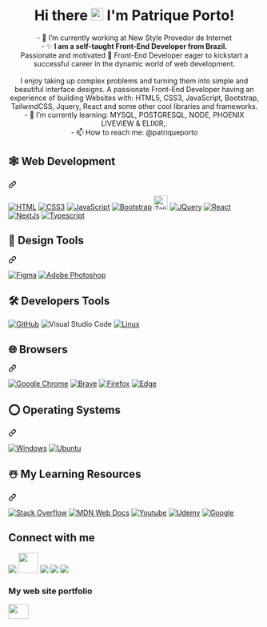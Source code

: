 
<!--<img align="right" alt="Coding" width="350" height="280" src="https://res.cloudinary.com/practicaldev/image/fetch/s--_AGrXPbv--/c_limit%2Cf_auto%2Cfl_progressive%2Cq_66%2Cw_880/https://res.cloudinary.com/practicaldev/image/fetch/s--sNXjzc6P--/c_limit%252Cf_auto%252Cfl_progressive%252Cq_66%252Cw_880/https://media1.tenor.com/images/0c34272909ee2a4db5606a014082312b/tenor.gif%253Fitemid%253D15828752"> -->



<h1 align="center" class="heading-element" dir="auto">Hi there <img alt="Coding" width="25" height="25" src="https://raw.githubusercontent.com/MartinHeinz/MartinHeinz/master/wave.gif"> I'm Patrique Porto!</h1> 


<div dir="auto">
  <p align="center">
     - 🔭 I’m currently working at New Style Provedor de Internet  </br>
- ✨ <b>I am a self-taught Front-End Developer from Brazil.</b> 
  </br>
Passionate and motivated 🚀 Front-End Developer eager to kickstart a successful career in the dynamic world of web development.  </br> </br>
I enjoy taking up complex problems and turning them into simple and beautiful interface designs. A passionate Front-End Developer having an experience of building Websites with: HTML5, CSS3, JavaScript, Bootstrap, TailwindCSS, Jquery, React and some other cool libraries and frameworks. 
  </br>
- 🌱 I’m currently learning: MYSQL, POSTGRESQL, NODE, PHOENIX LIVEVIEW & ELIXIR,. </br>
- 📫 How to reach me: @patriqueporto
  </p>
</div>

<div class="markdown-heading" dir="auto"><h2 class="heading-element" dir="auto">🕸️ Web Development</h2><a id="user-content-️-web-development" class="anchor" aria-label="Permalink: 🕸️ Web Development" href="#️-web-development"><svg class="octicon octicon-link" viewBox="0 0 16 16" version="1.1" width="16" height="16" aria-hidden="true"><path d="m7.775 3.275 1.25-1.25a3.5 3.5 0 1 1 4.95 4.95l-2.5 2.5a3.5 3.5 0 0 1-4.95 0 .751.751 0 0 1 .018-1.042.751.751 0 0 1 1.042-.018 1.998 1.998 0 0 0 2.83 0l2.5-2.5a2.002 2.002 0 0 0-2.83-2.83l-1.25 1.25a.751.751 0 0 1-1.042-.018.751.751 0 0 1-.018-1.042Zm-4.69 9.64a1.998 1.998 0 0 0 2.83 0l1.25-1.25a.751.751 0 0 1 1.042.018.751.751 0 0 1 .018 1.042l-1.25 1.25a3.5 3.5 0 1 1-4.95-4.95l2.5-2.5a3.5 3.5 0 0 1 4.95 0 .751.751 0 0 1-.018 1.042.751.751 0 0 1-1.042.018 1.998 1.998 0 0 0-2.83 0l-2.5 2.5a1.998 1.998 0 0 0 0 2.83Z"></path></svg></a>

<p dir="auto"><a href="https://github.com/patriqueporto?tab=repositories"><img src="https://camo.githubusercontent.com/10c7a8fa2cf317cc7c4af6f13efac086a9f0ea010f0dfc746c94e5cde310b339/68747470733a2f2f696d672e736869656c64732e696f2f62616467652f48544d4c352d4533344632363f7374796c653d666f722d7468652d6261646765266c6f676f3d68746d6c35266c6f676f436f6c6f723d7768697465" alt="HTML" title="HTML" data-canonical-src="https://img.shields.io/badge/HTML5-E34F26?style=for-the-badge&amp;logo=html5&amp;logoColor=white" style="max-width: 100%;"></a>
<a href="https://github.com/patriqueporto?tab=repositories"><img src="https://camo.githubusercontent.com/001d4637c08910acf414f12a1682879a1f99867f6f9a3550f0541e7d03dd34a2/68747470733a2f2f696d672e736869656c64732e696f2f62616467652f435353332d3135373242363f7374796c653d666f722d7468652d6261646765266c6f676f3d63737333266c6f676f436f6c6f723d7768697465" alt="CSS3" title="CSS" data-canonical-src="https://img.shields.io/badge/CSS3-1572B6?style=for-the-badge&amp;logo=css3&amp;logoColor=white" style="max-width: 100%;"></a>
<a href="https://github.com/patriqueporto?tab=repositories"><img src="https://camo.githubusercontent.com/b50d4b5449ac9bed0fc02238425fd56db93011d5019563595023ff0bb1a02162/68747470733a2f2f696d672e736869656c64732e696f2f62616467652f4a6176615363726970742d4637444631453f7374796c653d666f722d7468652d6261646765266c6f676f3d6a617661736372697074266c6f676f436f6c6f723d626c61636b" alt="JavaScript" title="JavaScript" data-canonical-src="https://img.shields.io/badge/JavaScript-F7DF1E?style=for-the-badge&amp;logo=javascript&amp;logoColor=black" style="max-width: 100%;"></a>
  <a href="https://github.com/patriqueporto?tab=repositories"><img src="https://camo.githubusercontent.com/4520a7028dfc78ec3ba2e270799b3727038981fe3e0a9bf7d701b1ad70bceef7/68747470733a2f2f696d672e736869656c64732e696f2f62616467652f426f6f7473747261702d3536334437433f7374796c653d666f722d7468652d6261646765266c6f676f3d626f6f747374726170266c6f676f436f6c6f723d7768697465" alt="Bootstrap" title="Bootstrap" data-canonical-src="https://img.shields.io/badge/Bootstrap-563D7C?style=for-the-badge&amp;logo=bootstrap&amp;logoColor=white" style="max-width: 100%;"></a>
 <a href="https://github.com/patriqueporto?tab=repositories"><img src="https://img.shields.io/badge/Tailwind%20CSS-%2338B2AC.svg?logo=tailwind-css&logoColor=white" alt="Tailwind" title="Tailwind" data-canonical-src="https://img.shields.io/badge/Tailwind%20CSS-%2338B2AC.svg?logo=tailwind-css&logoColor=white" style="max-width: 100%; height: 28px"></a>  
<a href="https://github.com/patriqueporto?tab=repositories"><img src="https://camo.githubusercontent.com/f661807b4046d822de960b43ec69a1dcf63c918c18676797c8bcac8abe87ae0b/68747470733a2f2f696d672e736869656c64732e696f2f62616467652f6a51756572792d3037363941443f7374796c653d666f722d7468652d6261646765266c6f676f3d6a7175657279266c6f676f436f6c6f723d7768697465" alt="JQuery" title="JQuery" data-canonical-src="https://img.shields.io/badge/jQuery-0769AD?style=for-the-badge&amp;logo=jquery&amp;logoColor=white" style="max-width: 100%;"></a>
<a href="https://github.com/patriqueporto?tab=repositories"><img src="https://camo.githubusercontent.com/3467eb8e0dc6bdaa8fa6e979185d371ab39c105ec7bd6a01048806b74378d24c/68747470733a2f2f696d672e736869656c64732e696f2f62616467652f52656163742d3230323332413f7374796c653d666f722d7468652d6261646765266c6f676f3d7265616374266c6f676f436f6c6f723d363144414642" alt="React" title="React" data-canonical-src="https://img.shields.io/badge/React-20232A?style=for-the-badge&amp;logo=react&amp;logoColor=61DAFB" style="max-width: 100%;"></a>
  <a href="https://github.com/patriqueporto?tab=repositories"><img src="https://img.shields.io/badge/Next.js-000000?style=for-the-badge&logo=next.js&logoColor=white" alt="NextJs" title="NextJs" data-canonical-src="https://img.shields.io/badge/Next.js-000000?style=for-the-badge&logo=next.js&logoColor=white?style=for-the-badge&amp;logo=react&amp;logoColor=61DAFB" style="max-width: 100%;"></a>
  <a href="https://github.com/patriqueporto?tab=repositories"><img src="https://camo.githubusercontent.com/8e77945348567678f7ac7879dfb294400492ed429d16392c98db21a7c00934d2/68747470733a2f2f696d672e736869656c64732e696f2f62616467652f547970655363726970742d3030374143433f7374796c653d666f722d7468652d6261646765266c6f676f3d74797065736372697074266c6f676f436f6c6f723d7768697465" alt="Typescript" title="Typescript" data-canonical-src="https://img.shields.io/badge/TypeScript-007ACC?style=for-the-badge&amp;logo=typescript&amp;logoColor=white" style="max-width: 100%;"></a>

</p>

</div>

<div class="markdown-heading" dir="auto"><h2 class="heading-element" dir="auto">🍧 Design Tools</h2><a id="user-content--design-tools" class="anchor" aria-label="Permalink: 🍧 Design Tools" href="#-design-tools"><svg class="octicon octicon-link" viewBox="0 0 16 16" version="1.1" width="16" height="16" aria-hidden="true"><path d="m7.775 3.275 1.25-1.25a3.5 3.5 0 1 1 4.95 4.95l-2.5 2.5a3.5 3.5 0 0 1-4.95 0 .751.751 0 0 1 .018-1.042.751.751 0 0 1 1.042-.018 1.998 1.998 0 0 0 2.83 0l2.5-2.5a2.002 2.002 0 0 0-2.83-2.83l-1.25 1.25a.751.751 0 0 1-1.042-.018.751.751 0 0 1-.018-1.042Zm-4.69 9.64a1.998 1.998 0 0 0 2.83 0l1.25-1.25a.751.751 0 0 1 1.042.018.751.751 0 0 1 .018 1.042l-1.25 1.25a3.5 3.5 0 1 1-4.95-4.95l2.5-2.5a3.5 3.5 0 0 1 4.95 0 .751.751 0 0 1-.018 1.042.751.751 0 0 1-1.042.018 1.998 1.998 0 0 0-2.83 0l-2.5 2.5a1.998 1.998 0 0 0 0 2.83Z"></path></svg></a>

<p dir="auto"><a href="https://github.com/patriqueporto?tab=repositories"><img src="https://camo.githubusercontent.com/2eb175ce2c732f25324f81abddacc5e8ae1bae8394db207ae30bb1d2c206afca/68747470733a2f2f696d672e736869656c64732e696f2f62616467652f6669676d612d2532334632344531452e7376673f7374796c653d666f722d7468652d6261646765266c6f676f3d6669676d61266c6f676f436f6c6f723d7768697465" alt="Figma" title="Figma" data-canonical-src="https://img.shields.io/badge/figma-%23F24E1E.svg?style=for-the-badge&amp;logo=figma&amp;logoColor=white" style="max-width: 100%;"></a>
<a href="https://github.com/patriqueporto?tab=repositories"><img src="https://camo.githubusercontent.com/d485fd81b8f92623acf84211a742cce2a361a3d7032c3399bb09167a1f9f23be/68747470733a2f2f696d672e736869656c64732e696f2f62616467652f61646f626525323070686f746f73686f702d2532333331413846462e7376673f7374796c653d666f722d7468652d6261646765266c6f676f3d61646f626525323070686f746f73686f70266c6f676f436f6c6f723d7768697465" alt="Adobe Photoshop" data-canonical-src="https://img.shields.io/badge/adobe%20photoshop-%2331A8FF.svg?style=for-the-badge&amp;logo=adobe%20photoshop&amp;logoColor=white" style="max-width: 100%;"></a></p>

</div>

<h2 class="heading-element" dir="auto">🛠️ Developers Tools</h2>
<p dir="auto"><a href="https://github.com/patriqueporto?tab=repositories"><img src="https://camo.githubusercontent.com/7e282220b8ec0dd29cf99be1c0f5e82d74a42bc84ed834ee6afd86b4bad3bfee/68747470733a2f2f696d672e736869656c64732e696f2f62616467652f6769746875622d2532333132313031312e7376673f7374796c653d666f722d7468652d6261646765266c6f676f3d676974687562266c6f676f436f6c6f723d7768697465" alt="GitHub" title="GitHub" data-canonical-src="https://img.shields.io/badge/github-%23121011.svg?style=for-the-badge&amp;logo=github&amp;logoColor=white" style="max-width: 100%;"></a>
<img src="https://camo.githubusercontent.com/a51e51b2f53e6540a4e91687c75290bb4f330a720dc4b68ef60af631a01667fe/68747470733a2f2f696d672e736869656c64732e696f2f62616467652f5653253230436f64652d3030373864372e7376673f7374796c653d666f722d7468652d6261646765266c6f676f3d76697375616c2d73747564696f2d636f6465266c6f676f436f6c6f723d7768697465" alt="Visual Studio Code" title="Visual Studio Code" data-canonical-src="https://img.shields.io/badge/VS%20Code-0078d7.svg?style=for-the-badge&amp;logo=visual-studio-code&amp;logoColor=white" style="max-width: 100%;">
<a href="https://github.com/patriqueporto?tab=repositories"><img src="https://camo.githubusercontent.com/b9326effec4bc941d648d79b2e24ed7c708122671d2540c3277596dc52d640f2/68747470733a2f2f696d672e736869656c64732e696f2f62616467652f4c696e75782d4643433632343f7374796c653d666f722d7468652d6261646765266c6f676f3d6c696e7578266c6f676f436f6c6f723d626c61636b" alt="Linux" title="Linux" data-canonical-src="https://img.shields.io/badge/Linux-FCC624?style=for-the-badge&amp;logo=linux&amp;logoColor=black" style="max-width: 100%;"></a></p>

<div class="markdown-heading" dir="auto"><h2 class="heading-element" dir="auto">🌐 Browsers</h2><a id="user-content--browsers" class="anchor" aria-label="Permalink: 🌐 Browsers" href="#-browsers"><svg class="octicon octicon-link" viewBox="0 0 16 16" version="1.1" width="16" height="16" aria-hidden="true"><path d="m7.775 3.275 1.25-1.25a3.5 3.5 0 1 1 4.95 4.95l-2.5 2.5a3.5 3.5 0 0 1-4.95 0 .751.751 0 0 1 .018-1.042.751.751 0 0 1 1.042-.018 1.998 1.998 0 0 0 2.83 0l2.5-2.5a2.002 2.002 0 0 0-2.83-2.83l-1.25 1.25a.751.751 0 0 1-1.042-.018.751.751 0 0 1-.018-1.042Zm-4.69 9.64a1.998 1.998 0 0 0 2.83 0l1.25-1.25a.751.751 0 0 1 1.042.018.751.751 0 0 1 .018 1.042l-1.25 1.25a3.5 3.5 0 1 1-4.95-4.95l2.5-2.5a3.5 3.5 0 0 1 4.95 0 .751.751 0 0 1-.018 1.042.751.751 0 0 1-1.042.018 1.998 1.998 0 0 0-2.83 0l-2.5 2.5a1.998 1.998 0 0 0 0 2.83Z"></path></svg></a>

<p dir="auto"><a href="https://github.com/patriqueporto?tab=repositories"><img src="https://camo.githubusercontent.com/02a41319e8f35c8597b976d3ad552d804fbc316f54bb4d6b7ee563ead63f2b33/68747470733a2f2f696d672e736869656c64732e696f2f62616467652f476f6f676c652532304368726f6d652d3331376365653f7374796c653d666f722d7468652d6261646765266c6f676f3d476f6f676c654368726f6d65266c6f676f436f6c6f723d7768697465" alt="Google Chrome" data-canonical-src="https://img.shields.io/badge/Google%20Chrome-317cee?style=for-the-badge&amp;logo=GoogleChrome&amp;logoColor=white" style="max-width: 100%;"></a>
<a href="https://github.com/patriqueporto?tab=repositories"><img src="https://camo.githubusercontent.com/65b884b0698bc545ea0a360e52a0d35e728121677bb3795f78ea4088ba3427db/68747470733a2f2f696d672e736869656c64732e696f2f62616467652f42726176652d4642353432423f7374796c653d666f722d7468652d6261646765266c6f676f3d4272617665266c6f676f436f6c6f723d7768697465" alt="Brave" title="Brave" data-canonical-src="https://img.shields.io/badge/Brave-FB542B?style=for-the-badge&amp;logo=Brave&amp;logoColor=white" style="max-width: 100%;"></a>
<a target="_blank" rel="noopener noreferrer nofollow" href="https://camo.githubusercontent.com/febf245cf51e7612c8a7a84a0499357cb292b115e35ec9f9d80080d88969c416/68747470733a2f2f696d672e736869656c64732e696f2f62616467652f46697265666f782d4646373133393f7374796c653d666f722d7468652d6261646765266c6f676f3d46697265666f782d42726f77736572266c6f676f436f6c6f723d7768697465"><img src="https://camo.githubusercontent.com/febf245cf51e7612c8a7a84a0499357cb292b115e35ec9f9d80080d88969c416/68747470733a2f2f696d672e736869656c64732e696f2f62616467652f46697265666f782d4646373133393f7374796c653d666f722d7468652d6261646765266c6f676f3d46697265666f782d42726f77736572266c6f676f436f6c6f723d7768697465" alt="Firefox" data-canonical-src="https://img.shields.io/badge/Firefox-FF7139?style=for-the-badge&amp;logo=Firefox-Browser&amp;logoColor=white" style="max-width: 100%;"></a>
<a target="_blank" rel="noopener noreferrer nofollow" href="https://camo.githubusercontent.com/642ea05b92d42e05d892de67a62d77fdeafc268f094241b1382345749afc441a/68747470733a2f2f696d672e736869656c64732e696f2f62616467652f456467652d3030373844373f7374796c653d666f722d7468652d6261646765266c6f676f3d4d6963726f736f66742d65646765266c6f676f436f6c6f723d7768697465"><img src="https://camo.githubusercontent.com/642ea05b92d42e05d892de67a62d77fdeafc268f094241b1382345749afc441a/68747470733a2f2f696d672e736869656c64732e696f2f62616467652f456467652d3030373844373f7374796c653d666f722d7468652d6261646765266c6f676f3d4d6963726f736f66742d65646765266c6f676f436f6c6f723d7768697465" alt="Edge" data-canonical-src="https://img.shields.io/badge/Edge-0078D7?style=for-the-badge&amp;logo=Microsoft-edge&amp;logoColor=white" style="max-width: 100%;"></a></p>

</div>

<div class="markdown-heading" dir="auto"><h2 class="heading-element" dir="auto">⭕ Operating Systems</h2><a id="user-content--operating-systems" class="anchor" aria-label="Permalink: ⭕ Operating Systems" href="#-operating-systems"><svg class="octicon octicon-link" viewBox="0 0 16 16" version="1.1" width="16" height="16" aria-hidden="true"><path d="m7.775 3.275 1.25-1.25a3.5 3.5 0 1 1 4.95 4.95l-2.5 2.5a3.5 3.5 0 0 1-4.95 0 .751.751 0 0 1 .018-1.042.751.751 0 0 1 1.042-.018 1.998 1.998 0 0 0 2.83 0l2.5-2.5a2.002 2.002 0 0 0-2.83-2.83l-1.25 1.25a.751.751 0 0 1-1.042-.018.751.751 0 0 1-.018-1.042Zm-4.69 9.64a1.998 1.998 0 0 0 2.83 0l1.25-1.25a.751.751 0 0 1 1.042.018.751.751 0 0 1 .018 1.042l-1.25 1.25a3.5 3.5 0 1 1-4.95-4.95l2.5-2.5a3.5 3.5 0 0 1 4.95 0 .751.751 0 0 1-.018 1.042.751.751 0 0 1-1.042.018 1.998 1.998 0 0 0-2.83 0l-2.5 2.5a1.998 1.998 0 0 0 0 2.83Z"></path></svg></a>

<p dir="auto"><a target="_blank" rel="noopener noreferrer nofollow" href="https://camo.githubusercontent.com/1cc3ed014dbb3cc907789013096c44d0bc78875ee219d9455f619ff18059ac4a/68747470733a2f2f696d672e736869656c64732e696f2f62616467652f57696e646f77732d3030373844363f7374796c653d666f722d7468652d6261646765266c6f676f3d77696e646f7773266c6f676f436f6c6f723d7768697465"><img src="https://camo.githubusercontent.com/1cc3ed014dbb3cc907789013096c44d0bc78875ee219d9455f619ff18059ac4a/68747470733a2f2f696d672e736869656c64732e696f2f62616467652f57696e646f77732d3030373844363f7374796c653d666f722d7468652d6261646765266c6f676f3d77696e646f7773266c6f676f436f6c6f723d7768697465" alt="Windows" data-canonical-src="https://img.shields.io/badge/Windows-0078D6?style=for-the-badge&amp;logo=windows&amp;logoColor=white" style="max-width: 100%;"></a>
<a target="_blank" rel="noopener noreferrer nofollow" href="https://camo.githubusercontent.com/dd44c065577f813a8d6c976fef88976f812eed4bfcfa20fa6b23ebb899a09531/68747470733a2f2f696d672e736869656c64732e696f2f62616467652f5562756e74752d4539353432303f7374796c653d666f722d7468652d6261646765266c6f676f3d7562756e7475266c6f676f436f6c6f723d7768697465"><img src="https://camo.githubusercontent.com/dd44c065577f813a8d6c976fef88976f812eed4bfcfa20fa6b23ebb899a09531/68747470733a2f2f696d672e736869656c64732e696f2f62616467652f5562756e74752d4539353432303f7374796c653d666f722d7468652d6261646765266c6f676f3d7562756e7475266c6f676f436f6c6f723d7768697465" alt="Ubuntu" data-canonical-src="https://img.shields.io/badge/Ubuntu-E95420?style=for-the-badge&amp;logo=ubuntu&amp;logoColor=white" style="max-width: 100%;"></a></p>

</div>

<div class="markdown-heading" dir="auto"><h2 class="heading-element" dir="auto">☃️ My Learning Resources</h2><a id="user-content-️-my-learning-resources" class="anchor" aria-label="Permalink: ☃️ My Learning Resources" href="#️-my-learning-resources"><svg class="octicon octicon-link" viewBox="0 0 16 16" version="1.1" width="16" height="16" aria-hidden="true"><path d="m7.775 3.275 1.25-1.25a3.5 3.5 0 1 1 4.95 4.95l-2.5 2.5a3.5 3.5 0 0 1-4.95 0 .751.751 0 0 1 .018-1.042.751.751 0 0 1 1.042-.018 1.998 1.998 0 0 0 2.83 0l2.5-2.5a2.002 2.002 0 0 0-2.83-2.83l-1.25 1.25a.751.751 0 0 1-1.042-.018.751.751 0 0 1-.018-1.042Zm-4.69 9.64a1.998 1.998 0 0 0 2.83 0l1.25-1.25a.751.751 0 0 1 1.042.018.751.751 0 0 1 .018 1.042l-1.25 1.25a3.5 3.5 0 1 1-4.95-4.95l2.5-2.5a3.5 3.5 0 0 1 4.95 0 .751.751 0 0 1-.018 1.042.751.751 0 0 1-1.042.018 1.998 1.998 0 0 0-2.83 0l-2.5 2.5a1.998 1.998 0 0 0 0 2.83Z"></path></svg></a>

<p dir="auto"><a href="https://stackoverflow.com/" rel="nofollow"><img src="https://camo.githubusercontent.com/171b121416bc1a2f490d776efc1254327cf5d808753ac9e5f4765b6547632ab6/68747470733a2f2f696d672e736869656c64732e696f2f62616467652f2d537461636b6f766572666c6f772d4645374131363f7374796c653d666f722d7468652d6261646765266c6f676f3d737461636b2d6f766572666c6f77266c6f676f436f6c6f723d7768697465" alt="Stack Overflow" data-canonical-src="https://img.shields.io/badge/-Stackoverflow-FE7A16?style=for-the-badge&amp;logo=stack-overflow&amp;logoColor=white" style="max-width: 100%;"></a>
<a href="https://developer.mozilla.org/en-US/" rel="nofollow"><img src="https://camo.githubusercontent.com/b756c50bccce7d2f595e0165f75ac257101d939d28e36c3ca5ade450d4e12732/68747470733a2f2f696d672e736869656c64732e696f2f62616467652f4d444e5f5765625f446f63732d626c61636b3f7374796c653d666f722d7468652d6261646765266c6f676f3d6d646e776562646f6373266c6f676f436f6c6f723d7768697465" alt="MDN Web Docs" data-canonical-src="https://img.shields.io/badge/MDN_Web_Docs-black?style=for-the-badge&amp;logo=mdnwebdocs&amp;logoColor=white" style="max-width: 100%;"></a>
<a target="_blank" rel="noopener noreferrer nofollow" href="https://camo.githubusercontent.com/94b947e758f767a15576edfb06cc06075d6b62ef7a8946db69c5ce4a2ee830f7/68747470733a2f2f696d672e736869656c64732e696f2f62616467652f596f75547562652d4646303030303f7374796c653d666f722d7468652d6261646765266c6f676f3d796f7574756265266c6f676f436f6c6f723d7768697465"><img src="https://camo.githubusercontent.com/94b947e758f767a15576edfb06cc06075d6b62ef7a8946db69c5ce4a2ee830f7/68747470733a2f2f696d672e736869656c64732e696f2f62616467652f596f75547562652d4646303030303f7374796c653d666f722d7468652d6261646765266c6f676f3d796f7574756265266c6f676f436f6c6f723d7768697465" alt="Youtube" data-canonical-src="https://img.shields.io/badge/YouTube-FF0000?style=for-the-badge&amp;logo=youtube&amp;logoColor=white" style="max-width: 100%;"></a>
<a href="https://www.udemy.com/" rel="nofollow"><img src="https://camo.githubusercontent.com/82dbb0509fa6fb60f8d63f4a4c70e507d2998703be5f553c0f298faabb144c75/68747470733a2f2f696d672e736869656c64732e696f2f62616467652f5564656d792d4134333546303f7374796c653d666f722d7468652d6261646765266c6f676f3d5564656d79266c6f676f436f6c6f723d7768697465" alt="Udemy" data-canonical-src="https://img.shields.io/badge/Udemy-A435F0?style=for-the-badge&amp;logo=Udemy&amp;logoColor=white" style="max-width: 100%;"></a>
<a href="https://www.google.com" rel="nofollow"><img src="https://camo.githubusercontent.com/38d987130bc712d368cbd8d9de59ee9828b595226c505b78622610db213c6f78/68747470733a2f2f696d672e736869656c64732e696f2f62616467652f676f6f676c652d3432383546343f7374796c653d666f722d7468652d6261646765266c6f676f3d676f6f676c65266c6f676f436f6c6f723d7768697465" alt="Google" data-canonical-src="https://img.shields.io/badge/google-4285F4?style=for-the-badge&amp;logo=google&amp;logoColor=white" style="max-width: 100%;"></a>
<a href="https://github.com/"><img src="https://camo.githubusercontent.com/17a3cfebe6cf2dcf7b339b7b008adb9a55ddc15aec622a27a2a66b207e1e357a/68747470733a2f2f696d672e736869656c64732e696f2f62616467652f4769744875622d3130303030303f7374796c653d666f722d7468652d6261646765266c6f676f3d676974687562266c6f676f436f6c6f723d7768697465" alt="" data-canonical-src="https://img.shields.io/badge/GitHub-100000?style=for-the-badge&amp;logo=github&amp;logoColor=white" style="max-width: 100%;"></a></p>

</div>

<h2 class="heading-element" dir="auto">Connect with me</h2>

<p dir="auto"><a href="https://www.linkedin.com/in/patrique-p-porto-82b76610a/" rel="nofollow"><img src="https://camo.githubusercontent.com/c4672166e25415cd8392e9b9a34feb8be4bed9060b8a4679a4688238b90a0291/68747470733a2f2f696d672e69636f6e73382e636f6d2f666c75656e742f34382f3030303030302f6c696e6b6564696e2e706e67" data-canonical-src="https://img.icons8.com/fluent/48/000000/linkedin.png" style="max-width: 100%;"></a>
<a dir="auto" href="https://x.com/patriquedev" rel="nofollow"><img src="https://img.shields.io/badge/X-%23000000.svg?logo=X&logoColor=white" data-canonical-src="https://img.shields.io/badge/X-%23000000.svg?logo=X&logoColor=white" style="max-width: 100%; width: 40px; height: 40px"></a>
<a href="https://www.instagram.com/patriqueporto/" rel="nofollow"><img src="https://camo.githubusercontent.com/fd80ac5978133ccb1cc16d57ce19ca191097d450ce37a09a136e405f9191bf22/68747470733a2f2f696d672e69636f6e73382e636f6d2f666c75656e742f34382f3030303030302f696e7374616772616d2d6e65772e706e67" data-canonical-src="https://img.icons8.com/fluent/48/000000/instagram-new.png" style="max-width: 100%;"></a>
<a href="https://www.facebook.com/patriqueporto" rel="nofollow"><img src="https://camo.githubusercontent.com/d696d2b5049fc05bd790cb08eb2ecb33efe9f94c5f753e10a90242c915a3ec81/68747470733a2f2f696d672e69636f6e73382e636f6d2f666c75656e742f34382f3030303030302f66616365626f6f6b2e706e67" data-canonical-src="https://img.icons8.com/fluent/48/000000/facebook.png" style="max-width: 100%;"></a>
<a href="https://github.com/patriqueporto"><img src="https://camo.githubusercontent.com/59459d2f1354cd766d0c10b5f69b8eda54e0aa1956006602944f8c865fad09f6/68747470733a2f2f696d672e69636f6e73382e636f6d2f666c75656e742f34382f3030303030302f6769746875622e706e67" data-canonical-src="https://img.icons8.com/fluent/48/000000/github.png" style="max-width: 100%;"></a></p>

<h3 align="left">My web site portfolio</h3>
<p align="left">
<a href="https://portfolio-patrique-porto.vercel.app/" target="#"><img align="center" src="https://cdn-icons-png.flaticon.com/512/1084/1084269.png" alt="" height="30" width="40"/></a>
</p>
